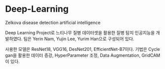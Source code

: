 # Deep-Learning
Zelkova disease detection artificial intelligence

Deep Learning Project로 느티나무 질병 데이터셋을 활용한 질병 탐지 인공지능을 개발하였다.
팀은 Yerin Nam, Yujin Lee, Yurim Han으로 구성되어 있다.

사용한 모델은 ResNet18, VGG16, DesNet201, EfficientNet-B7이다.
기법은 Cycle gan을 활용한 데이터 증강, HyperParameter 조정, Data Augmentation, GridCAM이 있다.
